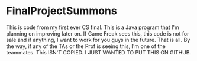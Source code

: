 # FinalProjectSummons
This is code from my first ever CS final. This is a Java program that I'm planning on improving later on. If Game Freak sees this, this code is not for sale and if anything, I want to work for you guys in the future. That is all. By the way, if any of the TAs or the Prof is seeing this, I'm one of the teammates. This ISN'T COPIED. I JUST WANTED TO PUT THIS ON GITHUB.
